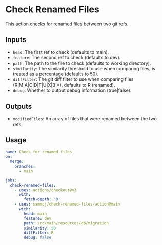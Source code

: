 # Check Renamed Files

This action checks for renamed files between two git refs.

## Inputs

- `head`: The first ref to check (defaults to main).
- `feature`: The second ref to check (defaults to dev).
- `path`: The path to the file to check (defaults to working directory).
- `similarity`: The similarity threshold to use when comparing files, is treated as a percentage (defaults to 50).
- `diffFilter`: The git diff filter to use when comparing files (R|M|A|C|D|T|U|X|B|*), defaults to R (renamed).
- `debug`: Whether to output debug information (true|false).

## Outputs

- `modifiedFiles`: An array of files that were renamed between the two refs.

## Usage

```yaml
name: Check for renamed files
on:
  merge:
    branches:
      - main

jobs:
  check-renamed-files:
    - uses: actions/checkout@v3
      with:
        fetch-depth: '0'
    - uses: sammcj/check-renamed-files-action@main
      with:
        head: main
        feature: dev
        path: src/main/resources/db/migration
        similarity: 50
        diffFilter: R
        debug: false
```
